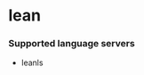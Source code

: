 # lean
<!--- THIS DOCUMENT IS AUTOMATICALLY GENERATED, DON'T EDIT IT -->

### Supported language servers

- leanls
